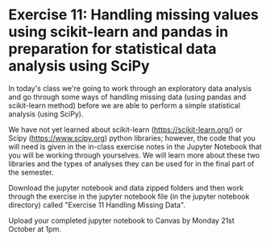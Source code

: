 # Exercise 11: Handling missing values using scikit-learn and pandas in preparation for statistical data analysis using SciPy

In today's class we're going to work through an exploratory data analysis and go through some ways of handling missing data (using pandas and scikit-learn method) before we are able to perform a simple statistical analysis (using SciPy).

We have not yet learned about scikit-learn (https://scikit-learn.org/) or Scipy (https://www.scipy.org) python libraries; however, the code that you will need is given in the in-class exercise notes in the Jupyter Notebook that you will be working through yourselves. We will learn more about these two libraries and the types of analyses they can be used for in the final part of the semester.

Download the jupyter notebook and data zipped folders and then work through the exercise in the jupyter notebook file (in the jupyter notebook directory) called "Exercise 11 Handling Missing Data". 

Upload your completed jupyter notebook to Canvas by Monday 21st October at 1pm.
